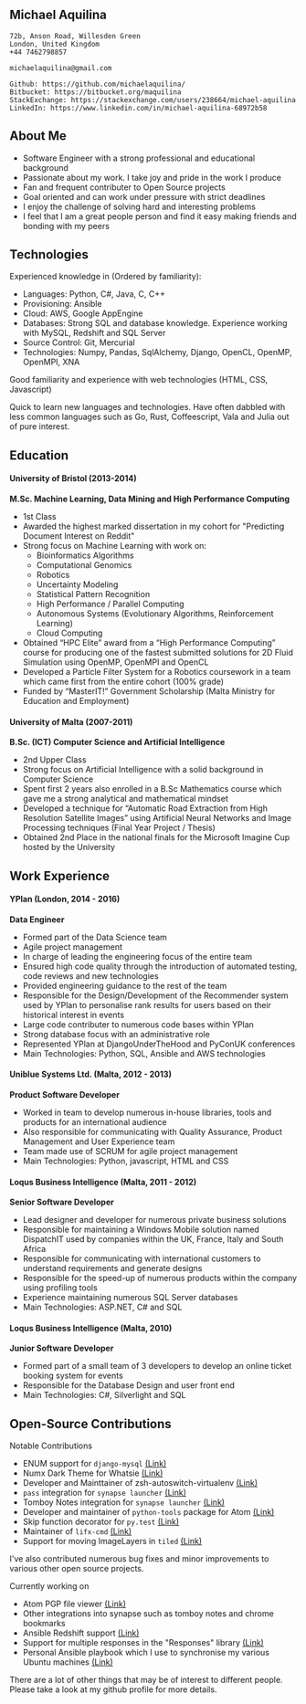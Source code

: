 Michael Aquilina
-----------------
    72b, Anson Road, Willesden Green
    London, United Kingdom
    +44 7462798857

    michaelaquilina@gmail.com

    Github: https://github.com/michaelaquilina/
    Bitbucket: https://bitbucket.org/maquilina
    StackExchange: https://stackexchange.com/users/238664/michael-aquilina
    LinkedIn: https://www.linkedin.com/in/michael-aquilina-68972b58


## About Me
* Software Engineer with a strong professional and educational background
* Passionate about my work. I take joy and pride in the work I produce
* Fan and frequent contributer to Open Source projects
* Goal oriented and can work under pressure with strict deadlines
* I enjoy the challenge of solving hard and interesting problems
* I feel that I am a great people person and find it easy making friends and bonding with my peers


## Technologies
Experienced knowledge in (Ordered by familiarity):
* Languages: Python, C#, Java, C, C++
* Provisioning: Ansible
* Cloud: AWS, Google AppEngine
* Databases: Strong SQL and database knowledge. Experience working with MySQL, Redshift and SQL Server
* Source Control: Git, Mercurial
* Technologies: Numpy, Pandas, SqlAlchemy, Django, OpenCL, OpenMP, OpenMPI, XNA

Good familiarity and experience with web technologies (HTML, CSS, Javascript)

Quick to learn new languages and technologies. Have often dabbled with less common languages such as Go, Rust, Coffeescript, Vala and Julia out of pure interest.


## Education

#### University of Bristol (2013-2014)
**M.Sc. Machine Learning, Data Mining and High Performance Computing**
* 1st Class
* Awarded the highest marked dissertation in my cohort for "Predicting Document Interest on Reddit"
* Strong focus on Machine Learning with work on:
    * Bioinformatics Algorithms
    * Computational Genomics
    * Robotics
    * Uncertainty Modeling
    * Statistical Pattern Recognition
    * High Performance / Parallel Computing
    * Autonomous Systems (Evolutionary Algorithms, Reinforcement Learning)
    * Cloud Computing
* Obtained “HPC Elite” award from a “High Performance Computing” course for producing one of the fastest submitted solutions
  for 2D Fluid Simulation using OpenMP, OpenMPI and OpenCL
* Developed a Particle Filter System for a Robotics coursework in a team which came first from the entire cohort (100% grade)
* Funded by “MasterIT!” Government Scholarship (Malta Ministry for Education and Employment)

#### University of Malta (2007-2011)
**B.Sc. (ICT) Computer Science and Artificial Intelligence**

* 2nd Upper Class
* Strong focus on Artificial Intelligence with a solid background in Computer Science
* Spent first 2 years also enrolled in a B.Sc Mathematics course which gave me a strong analytical and mathematical mindset
* Developed a technique for “Automatic Road Extraction from High Resolution Satellite Images” using Artificial Neural Networks and Image Processing techniques (Final Year Project / Thesis)
* Obtained 2nd Place in the national finals for the Microsoft Imagine Cup hosted by the University


## Work Experience

#### YPlan (London, 2014 - 2016)
**Data Engineer**
* Formed part of the Data Science team
* Agile project management
* In charge of leading the engineering focus of the entire team
* Ensured high code quality through the introduction of automated testing, code reviews and new technologies
* Provided engineering guidance to the rest of the team
* Responsible for the Design/Development of the Recommender system used by YPlan to personalise rank results for users based on their historical interest in events
* Large code contributer to numerous code bases within YPlan
* Strong database focus with an administrative role
* Represented YPlan at DjangoUnderTheHood and PyConUK conferences
* Main Technologies: Python, SQL, Ansible and AWS technologies

#### Uniblue Systems Ltd. (Malta, 2012 - 2013)
**Product Software Developer**
* Worked in team to develop numerous in-house libraries, tools and products for an international audience
* Also responsible for communicating with Quality Assurance, Product Management and User Experience team
* Team made use of SCRUM for agile project management
* Main Technologies: Python, javascript, HTML and CSS

#### Loqus Business Intelligence (Malta, 2011 - 2012)
**Senior Software Developer**
* Lead designer and developer for numerous private business solutions
* Responsible for maintaining a Windows Mobile solution named DispatchIT used by companies within the UK, France, Italy and South Africa
* Responsible for communicating with international customers to understand requirements and generate designs
* Responsible for the speed-up of numerous products within the company using profiling tools
* Experience maintaining numerous SQL Server databases
* Main Technologies: ASP.NET, C# and SQL

#### Loqus Business Intelligence (Malta, 2010)
**Junior Software Developer**
* Formed part of a small team of 3 developers to develop an online ticket booking system for events
* Responsible for the Database Design and user front end
* Main Technologies: C#, Silverlight and SQL


## Open-Source Contributions

Notable Contributions
* ENUM support for `django-mysql` [(Link)](https://github.com/adamchainz/django-mysql/pull/185)
* Numx Dark Theme for Whatsie [(Link)](https://github.com/Aluxian/Whatsie/pull/194)
* Developer and Mainttainer of zsh-autoswitch-virtualenv [(Link)](https://github.com/MichaelAquilina/zsh-autoswitch-virtualenv)
* `pass` integration for `synapse launcher` [(Link)](https://code.launchpad.net/~michaelaquilina/synapse-project/pass-plugin/+merge/281297)
* Tomboy Notes integration for `synapse launcher` [(Link)](https://github.com/MichaelAquilina/synapse-project/pull/1)
* Developer and maintainer of `python-tools` package for Atom [(Link)](https://atom.io/packages/python-tools)
* Skip function decorator for `py.test` [(Link)](https://github.com/pytest-dev/pytest/pull/1040)
* Maintainer of `lifx-cmd` [(Link)](https://github.com/MichaelAquilina/lifx-cmd)
* Support for moving ImageLayers in `tiled` [(Link)](https://github.com/bjorn/tiled/pull/600)

I've also contributed numerous bug fixes and minor improvements to various other open source projects.

Currently working on
* Atom PGP file viewer [(Link)](https://github.com/MichaelAquilina/atom-pgp)
* Other integrations into synapse such as tomboy notes and chrome bookmarks
* Ansible Redshift support [(Link)](https://github.com/ansible/ansible-modules-core/pull/2777)
* Support for multiple responses in the "Responses" library [(Link)](https://github.com/getsentry/responses/pull/101)
* Personal Ansible playbook which I use to synchronise my various Ubuntu machines [(Link)](https://github.com/michaelaquilina/ubuntu-ansible)

There are a lot of other things that may be of interest to different people. Please take a look at my github profile for more details.
